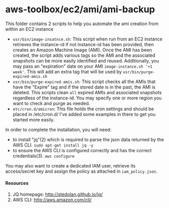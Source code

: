 aws-toolbox/ec2/ami/ami-backup
=========

This folder contains 2 scripts to help you automate the ami creation from within an EC2 instance

  - `usr/bin/image-insatnce.sh`: This script when run from an EC2 instance retrieves the instance-id if not instance-id has been provided, then creates an Amazon Machine Image (AMI). Once the AMI has been created, the script adds various tags so the AMI and the associated snapshots can be more easily identified and reused. Additionally, you may pass an "expiration" date on your AMI `image-instance.sh '+1 week'`. This will add an extra tag that will be used by `usr/bin/purge-expired-amis.sh`
  - `usr/bin/purge-expired-amis.sh`: This script checks all the AMIs that have the "Expire" tag and if the stored date is in the past, the AMI is deleted. This scripts clean `all` expired AMIs and associated snapshots regardless of the instance-id. You may specify one or more region you want to check and purge as needed.
  - `etc/cron.d/amicron`: This file holds the cron settings and should be placed in /etc/cron.d/ I've added some examples in there to get you started more easily.

In order to complete the installation, you will need:

  * to install "jq"(2) which is required to parse the json data returned by the AWS CLI. `sudo apt-get install jq -y`
  * to ensure the AWS CLI is configured correctly and has the correct credentials(3). `aws configure`

You may also want to create a dedicated IAM user, retrieve its access/secret key and assign the policy as attached in `iam_policy.json`.

#### Resources ####
1. JQ homepage: http://stedolan.github.io/jq/
2. AWS CLI: http://aws.amazon.com/cli/
